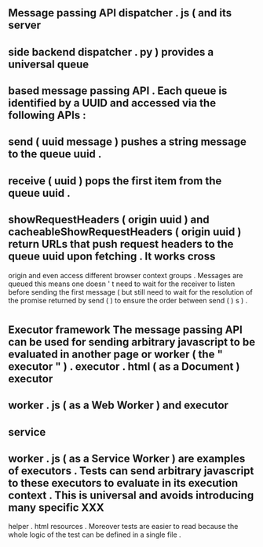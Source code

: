 #
Message
passing
API
dispatcher
.
js
(
and
its
server
-
side
backend
dispatcher
.
py
)
provides
a
universal
queue
-
based
message
passing
API
.
Each
queue
is
identified
by
a
UUID
and
accessed
via
the
following
APIs
:
-
send
(
uuid
message
)
pushes
a
string
message
to
the
queue
uuid
.
-
receive
(
uuid
)
pops
the
first
item
from
the
queue
uuid
.
-
showRequestHeaders
(
origin
uuid
)
and
cacheableShowRequestHeaders
(
origin
uuid
)
return
URLs
that
push
request
headers
to
the
queue
uuid
upon
fetching
.
It
works
cross
-
origin
and
even
access
different
browser
context
groups
.
Messages
are
queued
this
means
one
doesn
'
t
need
to
wait
for
the
receiver
to
listen
before
sending
the
first
message
(
but
still
need
to
wait
for
the
resolution
of
the
promise
returned
by
send
(
)
to
ensure
the
order
between
send
(
)
s
)
.
#
Executor
framework
The
message
passing
API
can
be
used
for
sending
arbitrary
javascript
to
be
evaluated
in
another
page
or
worker
(
the
"
executor
"
)
.
executor
.
html
(
as
a
Document
)
executor
-
worker
.
js
(
as
a
Web
Worker
)
and
executor
-
service
-
worker
.
js
(
as
a
Service
Worker
)
are
examples
of
executors
.
Tests
can
send
arbitrary
javascript
to
these
executors
to
evaluate
in
its
execution
context
.
This
is
universal
and
avoids
introducing
many
specific
XXX
-
helper
.
html
resources
.
Moreover
tests
are
easier
to
read
because
the
whole
logic
of
the
test
can
be
defined
in
a
single
file
.
